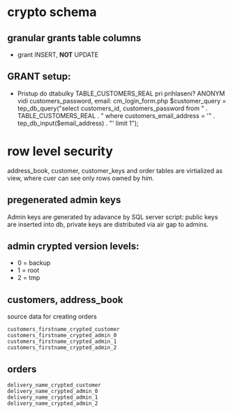 # crypto schema

## granular grants table columns
* grant INSERT, **NOT** UPDATE

## GRANT setup:
* Pristup do dtabulky TABLE_CUSTOMERS_REAL pri prihlaseni? ANONYM vidi customers_password, email:   cm_login_form.php    $customer_query = tep_db_query("select customers_id, customers_password from " . TABLE_CUSTOMERS_REAL . " where customers_email_address = '" . tep_db_input($email_address) . "' limit 1");

# row level security

address_book, customer, customer_keys and order tables are virtialized as view, where cuer can see only rows owned by 
him.

## pregenerated admin keys

Admin keys are generated by adavance by SQL server script: public keys are inserted into db, private keys are 
distributed via air gap to admins.


## admin crypted version levels:

* 0 = backup
* 1 = root
* 2 = tmp


## customers, address_book
source data for creating orders

	customers_firstname_crypted_customer
	customers_firstname_crypted_admin_0
	customers_firstname_crypted_admin_1
	customers_firstname_crypted_admin_2


## orders

	delivery_name_crypted_customer
	delivery_name_crypted_admin_0
	delivery_name_crypted_admin_1
	delivery_name_crypted_admin_2

